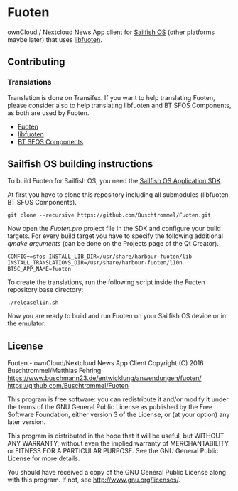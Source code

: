 # Fuoten
ownCloud / Nextcloud News App client for [Sailfish OS](https://sailfishos.org/) (other platforms maybe later)
that uses [libfuoten](https://github.com/Buschtrommel/libfuoten).

## Contributing
### Translations
Translation is done on Transifex. If you want to help translating Fuoten, please consider also to help translating libfuoten and
BT SFOS Components, as both are used by Fuoten.
* [Fuoten](https://www.transifex.com/buschtrommel/fuoten)
* [libfuoten](https://www.transifex.com/buschtrommel/libfuoten)
* [BT SFOS Components](https://www.transifex.com/buschtrommel/bt-sfos-components)

## Sailfish OS building instructions
To build Fuoten for Sailfish OS, you need the [Sailfish OS Application SDK](https://sailfishos.org/wiki/Application_SDK).

At first you have to clone this repository including all submodules (libfuoten, BT SFOS Components).

    git clone --recursive https://github.com/Buschtrommel/Fuoten.git
    
Now open the *Fuoten.pro* project file in the SDK and configure your build targets. For every build target
you have to specify the following additional *qmake arguments* (can be done on the Projects page of the Qt Creator).

    CONFIG+=sfos INSTALL_LIB_DIR=/usr/share/harbour-fuoten/lib INSTALL_TRANSLATIONS_DIR=/usr/share/harbour-fuoten/l10n BTSC_APP_NAME=fuoten
    
To create the translations, run the following script inside the Fuoten repository base directory:

    ./releasel10n.sh
    
Now you are ready to build and run Fuoten on your Sailfish OS device or in the emulator.

## License
Fuoten - ownCloud/Nextcloud News App Client
Copyright (C) 2016 Buschtrommel/Matthias Fehring
https://www.buschmann23.de/entwicklung/anwendungen/fuoten/
https://github.com/Buschtrommel/Fuoten

This program is free software: you can redistribute it and/or modify
it under the terms of the GNU General Public License as published by
the Free Software Foundation, either version 3 of the License, or
(at your option) any later version.

This program is distributed in the hope that it will be useful,
but WITHOUT ANY WARRANTY; without even the implied warranty of
MERCHANTABILITY or FITNESS FOR A PARTICULAR PURPOSE.  See the
GNU General Public License for more details.

You should have received a copy of the GNU General Public License
along with this program.  If not, see <http://www.gnu.org/licenses/>.

